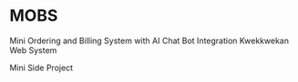 # MOBS
Mini Ordering and Billing System with AI Chat Bot Integration
Kwekkwekan Web System

Mini Side Project
